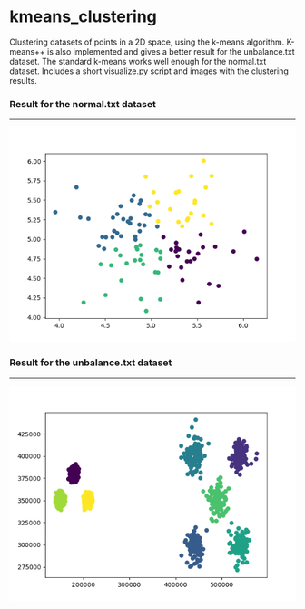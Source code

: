 # kmeans_clustering

Clustering datasets of points in a 2D space, using the k-means algorithm.
K-means++ is also implemented and gives a better result for the unbalance.txt dataset.
The standard k-means works well enough for the normal.txt dataset.
Includes a short visualize.py script and images with the clustering results.

### Result for the normal.txt dataset
---
![clustering result for normal.txt](normal_result.png)

### Result for the unbalance.txt dataset
---
![clustering result for unbalance.txt](unbalance_result.png)
